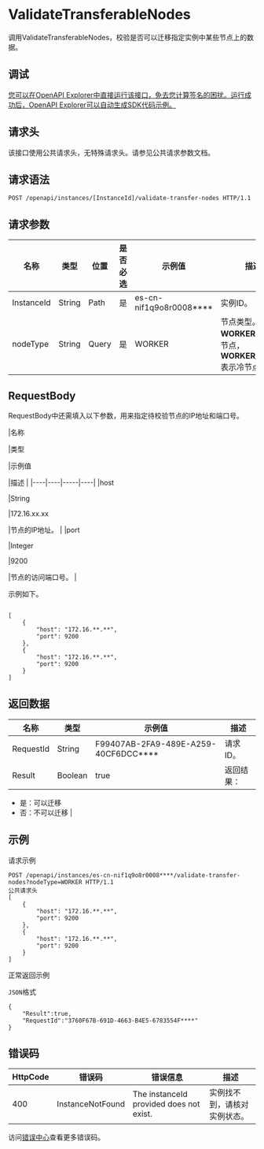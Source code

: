 # ValidateTransferableNodes

调用ValidateTransferableNodes，校验是否可以迁移指定实例中某些节点上的数据。

## 调试

[您可以在OpenAPI Explorer中直接运行该接口，免去您计算签名的困扰。运行成功后，OpenAPI Explorer可以自动生成SDK代码示例。](https://api.aliyun.com/#product=elasticsearch&api=ValidateTransferableNodes&type=ROA&version=2017-06-13)

## 请求头

该接口使用公共请求头，无特殊请求头。请参见公共请求参数文档。

## 请求语法

```
POST /openapi/instances/[InstanceId]/validate-transfer-nodes HTTP/1.1
```

## 请求参数

|名称|类型|位置|是否必选|示例值|描述|
|--|--|--|----|---|--|
|InstanceId|String|Path|是|es-cn-nif1q9o8r0008\*\*\*\*|实例ID。 |
|nodeType|String|Query|是|WORKER|节点类型。**WORKER**表示热节点，**WORKER\_WARM**表示冷节点。 |

## RequestBody

RequestBody中还需填入以下参数，用来指定待校验节点的IP地址和端口号。

|名称

|类型

|示例值

|描述 |
|----|----|-----|----|
|host

|String

|172.16.xx.xx

|节点的IP地址。 |
|port

|Integer

|9200

|节点的访问端口号。 |

示例如下。

```

[
	{
		"host": "172.16.**.**",
		"port": 9200
	},
	{
		"host": "172.16.**.**",
		"port": 9200
	}
]

```

## 返回数据

|名称|类型|示例值|描述|
|--|--|---|--|
|RequestId|String|F99407AB-2FA9-489E-A259-40CF6DCC\*\*\*\*|请求ID。 |
|Result|Boolean|true|返回结果：

 -   是：可以迁移
-   否：不可以迁移 |

## 示例

请求示例

```
POST /openapi/instances/es-cn-nif1q9o8r0008****/validate-transfer-nodes?nodeType=WORKER HTTP/1.1
公共请求头
[
	{
		"host": "172.16.**.**",
		"port": 9200
	},
	{
		"host": "172.16.**.**",
		"port": 9200
	}
]
```

正常返回示例

`JSON`格式

```
{
    "Result":true,
    "RequestId":"3760F67B-691D-4663-B4E5-6783554F****"
}
```

## 错误码

|HttpCode|错误码|错误信息|描述|
|--------|---|----|--|
|400|InstanceNotFound|The instanceId provided does not exist.|实例找不到，请核对实例状态。|

访问[错误中心](https://error-center.alibabacloud.com/status/product/elasticsearch)查看更多错误码。

